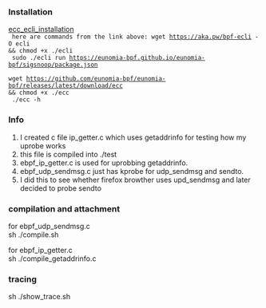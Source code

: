 ### Installation
[ecc_ecli_installation](https://github.com/eunomia-bpf/eunomia-bpf?tab=readme-ov-file#install-the-project)<br>
<code>
here are commands from the link above:
wget https://aka.pw/bpf-ecli -O ecli && chmod +x ./ecli<br>
sudo ./ecli run https://eunomia-bpf.github.io/eunomia-bpf/sigsnoop/package.json<br>
wget https://github.com/eunomia-bpf/eunomia-bpf/releases/latest/download/ecc && chmod +x ./ecc<br>
./ecc -h</code>


### Info
1. I created c file ip_getter.c which uses getaddrinfo for testing how my uprobe works
2. this file is compiled into ./test
3. ebpf_ip_getter.c is used for uprobbing getaddrinfo.
4. ebpf_udp_sendmsg.c just has kprobe for udp_sendmsg and sendto.
5. I did this to see whether firefox browther uses upd_sendmsg and later decided to probe sendto

### compilation and attachment
for ebpf_udp_sendmsg.c<br>
sh ./compile.sh

for ebpf_ip_getter.c<br>
sh ./compile_getaddrinfo.c<br>

### tracing
sh ./show_trace.sh

